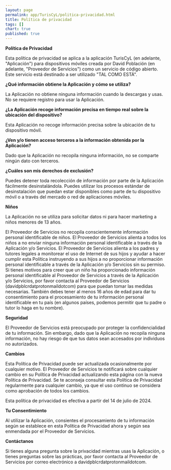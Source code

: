 ```yaml
---
layout: page
permalink: app/TurisCyL/politica-privacidad.html
title: Política de privacidad
tags: []
chart: true
published: true
---
```

**Política de Privacidad**

Esta política de privacidad se aplica a la aplicación TurisCyL (en adelante, "Aplicación") para dispositivos móviles creada por David Población (en adelante, "Proveedor de Servicios") como un servicio de código abierto. Este servicio está destinado a ser utilizado "TAL COMO ESTÁ".

**¿Qué información obtiene la Aplicación y cómo se utiliza?**

La Aplicación no obtiene ninguna información cuando la descargas y usas. No se requiere registro para usar la Aplicación.

**¿La Aplicación recoge información precisa en tiempo real sobre la ubicación del dispositivo?**

Esta Aplicación no recoge información precisa sobre la ubicación de tu dispositivo móvil.

**¿Ven y/o tienen acceso terceros a la información obtenida por la Aplicación?**

Dado que la Aplicación no recopila ninguna información, no se comparte ningún dato con terceros.

**¿Cuáles son mis derechos de exclusión?**

Puedes detener toda recolección de información por parte de la Aplicación fácilmente desinstalándola. Puedes utilizar los procesos estándar de desinstalación que puedan estar disponibles como parte de tu dispositivo móvil o a través del mercado o red de aplicaciones móviles.

**Niños**

La Aplicación no se utiliza para solicitar datos ni para hacer marketing a niños menores de 13 años.

El Proveedor de Servicios no recopila conscientemente información personal identificable de niños. El Proveedor de Servicios alienta a todos los niños a no enviar ninguna información personal identificable a través de la Aplicación y/o Servicios. El Proveedor de Servicios alienta a los padres y tutores legales a monitorear el uso de Internet de sus hijos y ayudar a hacer cumplir esta Política instruyendo a sus hijos a no proporcionar información personal identificable a través de la Aplicación y/o Servicios sin su permiso. Si tienes motivos para creer que un niño ha proporcionado información personal identificable al Proveedor de Servicios a través de la Aplicación y/o Servicios, por favor contacta al Proveedor de Servicios (davidpblcrdatprotonmaildotcom) para que puedan tomar las medidas necesarias. También debes tener al menos 16 años de edad para dar tu consentimiento para el procesamiento de tu información personal identificable en tu país (en algunos países, podemos permitir que tu padre o tutor lo haga en tu nombre).

**Seguridad**

El Proveedor de Servicios está preocupado por proteger la confidencialidad de tu información. Sin embargo, dado que la Aplicación no recopila ninguna información, no hay riesgo de que tus datos sean accesados por individuos no autorizados.

**Cambios**

Esta Política de Privacidad puede ser actualizada ocasionalmente por cualquier motivo. El Proveedor de Servicios te notificará sobre cualquier cambio en su Política de Privacidad actualizando esta página con la nueva Política de Privacidad. Se te aconseja consultar esta Política de Privacidad regularmente para cualquier cambio, ya que el uso continuo se considera como aprobación de todos los cambios.

Esta política de privacidad es efectiva a partir del 14 de julio de 2024.

**Tu Consentimiento**

Al utilizar la Aplicación, consientes el procesamiento de tu información según se establece en esta Política de Privacidad ahora y según sea enmendada por el Proveedor de Servicios.

**Contáctanos**

Si tienes alguna pregunta sobre la privacidad mientras usas la Aplicación, o tienes preguntas sobre las prácticas, por favor contacta al Proveedor de Servicios por correo electrónico a davidpblcrdatprotonmaildotcom.